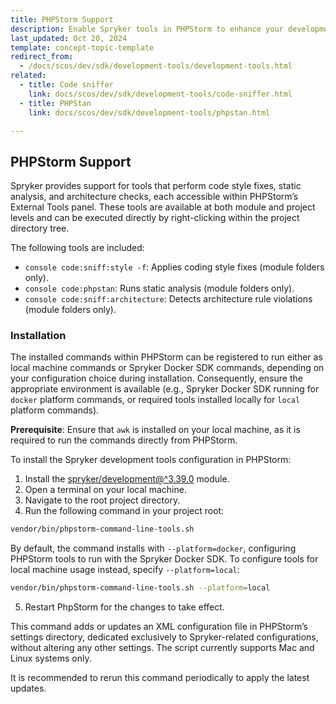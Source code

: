 ```yaml
---
title: PHPStorm Support
description: Enable Spryker tools in PHPStorm to enhance your development experience
last_updated: Oct 20, 2024
template: concept-topic-template
redirect_from:
  - /docs/scos/dev/sdk/development-tools/development-tools.html
related:
  - title: Code sniffer
    link: docs/scos/dev/sdk/development-tools/code-sniffer.html
  - title: PHPStan
    link: docs/scos/dev/sdk/development-tools/phpstan.html

---
```


## PHPStorm Support
Spryker provides support for tools that perform code style fixes, static analysis, and architecture checks, each accessible within PHPStorm’s External Tools panel. These tools are available at both module and project levels and can be executed directly by right-clicking within the project directory tree.

The following tools are included:
- `console code:sniff:style -f`: Applies coding style fixes (module folders only).
- `console code:phpstan`: Runs static analysis (module folders only).
- `console code:sniff:architecture`: Detects architecture rule violations (module folders only).

### Installation
The installed commands within PHPStorm can be registered to run either as local machine commands or Spryker Docker SDK commands, depending on your configuration choice during installation. Consequently, ensure the appropriate environment is available (e.g., Spryker Docker SDK running for `docker` platform commands, or required tools installed locally for `local` platform commands).

**Prerequisite**:
Ensure that `awk` is installed on your local machine, as it is required to run the commands directly from PHPStorm.

To install the Spryker development tools configuration in PHPStorm:
1. Install the [spryker/development@^3.39.0](https://github.com/spryker/development) module.
2. Open a terminal on your local machine.
3. Navigate to the root project directory.
4. Run the following command in your project root:
```bash Copy code
vendor/bin/phpstorm-command-line-tools.sh
```
By default, the command installs with `--platform=docker`, configuring PHPStorm tools to run with the Spryker Docker SDK. To configure tools for local machine usage instead, specify `--platform=local`:
```bash Copy code
vendor/bin/phpstorm-command-line-tools.sh --platform=local
```

5. Restart PhpStorm for the changes to take effect.

This command adds or updates an XML configuration file in PHPStorm’s settings directory, dedicated exclusively to Spryker-related configurations, without altering any other settings. The script currently supports Mac and Linux systems only.

It is recommended to rerun this command periodically to apply the latest updates.
